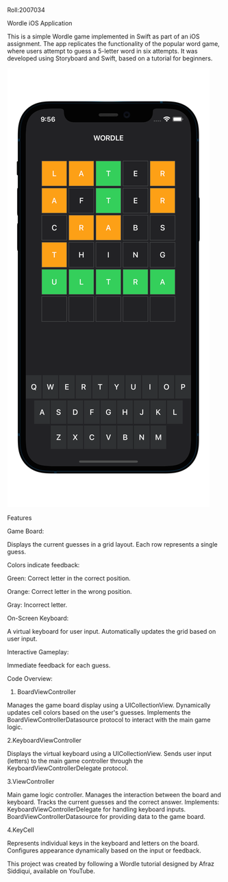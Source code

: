 Roll:2007034

Wordle iOS Application

This is a simple Wordle game implemented in Swift as part of an iOS assignment. The app replicates the functionality of the popular word game,
where users attempt to guess a 5-letter word in six attempts. It was developed using Storyboard and Swift, based on a tutorial for beginners.

![image_alt](https://github.com/nabonisabekunnahar/Wordle/blob/main/image.png?raw=true)

Features

Game Board:

Displays the current guesses in a grid layout.
Each row represents a single guess.

Colors indicate feedback:

Green: Correct letter in the correct position.

Orange: Correct letter in the wrong position.

Gray: Incorrect letter.

On-Screen Keyboard:

A virtual keyboard for user input.
Automatically updates the grid based on user input.

Interactive Gameplay:

Immediate feedback for each guess.

Code Overview:

1. BoardViewController
   
Manages the game board display using a UICollectionView.
Dynamically updates cell colors based on the user's guesses.
Implements the BoardViewControllerDatasource protocol to interact with the main game logic.

2.KeyboardViewController

Displays the virtual keyboard using a UICollectionView.
Sends user input (letters) to the main game controller through the KeyboardViewControllerDelegate protocol.

3.ViewController

Main game logic controller.
Manages the interaction between the board and keyboard.
Tracks the current guesses and the correct answer.
Implements:
KeyboardViewControllerDelegate for handling keyboard inputs.
BoardViewControllerDatasource for providing data to the game board.

4.KeyCell

Represents individual keys in the keyboard and letters on the board.
Configures appearance dynamically based on the input or feedback.

This project was created by following a Wordle tutorial designed by Afraz Siddiqui, available on YouTube. 




